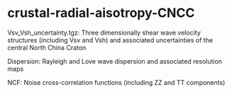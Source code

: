# crustal-radial-aisotropy-CNCC
Vsv_Vsh_uncertainty.tgz:
Three dimensionally shear wave velocity structures (including Vsv and Vsh) and associated uncertainties of the central North China Craton

Dispersion:
Rayleigh and Love wave dispersion and associated resolution maps

NCF:
Noise cross-correlation functions (including ZZ and TT components)
